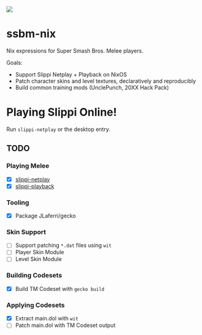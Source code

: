 ![](https://img.shields.io/github/workflow/status/6AA4FD/ssbm-nix/builds)

# ssbm-nix
Nix expressions for Super Smash Bros. Melee players.

Goals:
* Support Slippi Netplay + Playback on NixOS
* Patch character skins and level textures, declaratively and reproducibly
* Build common training mods (UnclePunch, 20XX Hack Pack)

# Playing Slippi Online!
Run `slippi-netplay` or the desktop entry.

## TODO
### Playing Melee
* [X] [slippi-netplay](https://github.com/project-slippi/Ishiiruka/pull/164)
* [X] [slippi-playback](https://github.com/project-slippi/Ishiiruka/pull/164)

### Tooling
* [X] Package JLaferri/gecko

### Skin Support
* [ ] Support patching `*.dat` files using `wit`
* [ ] Player Skin Module
* [ ] Level Skin Module

### Building Codesets
* [X] Build TM Codeset with `gecko build`

### Applying Codesets
* [X] Extract main.dol with `wit`
* [ ] Patch main.dol with TM Codeset output
